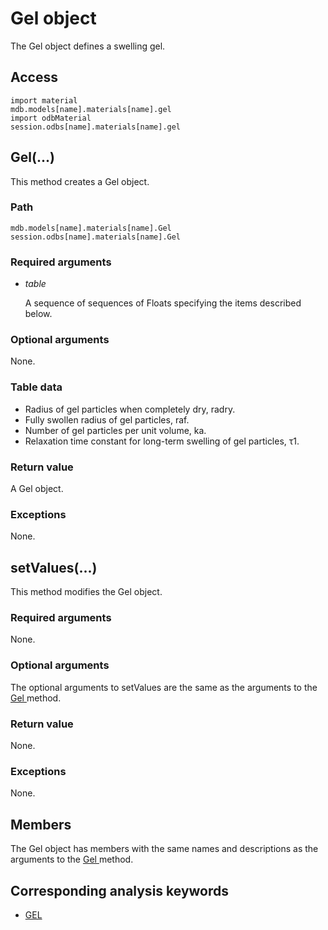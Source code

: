 # Gel object

The Gel object defines a swelling gel.

## Access

```
import material
mdb.models[name].materials[name].gel
import odbMaterial
session.odbs[name].materials[name].gel
```

## Gel(...)



This method creates a Gel object.



### Path

```
mdb.models[name].materials[name].Gel
session.odbs[name].materials[name].Gel
```

### Required arguments

- *table*

  A sequence of sequences of Floats specifying the items described below.

### Optional arguments

None.

### Table data

- Radius of gel particles when completely dry, radry.
- Fully swollen radius of gel particles, raf.
- Number of gel particles per unit volume, ka.
- Relaxation time constant for long-term swelling of gel particles, τ1.

### Return value

A Gel object.

### Exceptions

None.



## setValues(...)



This method modifies the Gel object.



### Required arguments

None.

### Optional arguments

The optional arguments to setValues are the same as the arguments to the [Gel ](https://help.3ds.com/2022/english/DSSIMULIA_Established/SIMACAEKERRefMap/simaker-c-gelpyc.htm?ContextScope=all#simaker-gelgelpyc)method.

### Return value

None.

### Exceptions

None.



## Members

The Gel object has members with the same names and descriptions as the arguments to the [Gel ](https://help.3ds.com/2022/english/DSSIMULIA_Established/SIMACAEKERRefMap/simaker-c-gelpyc.htm?ContextScope=all#simaker-gelgelpyc)method.



## Corresponding analysis keywords

- [GEL](https://help.3ds.com/2022/english/DSSIMULIA_Established/SIMACAEKEYRefMap/simakey-r-gel.htm?ContextScope=all#simakey-r-gel)